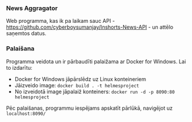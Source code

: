 ### News Aggragator

Web programma, kas ik pa laikam sauc API - https://github.com/cyberboysumanjay/Inshorts-News-API - un attēlo saņemtos datus.


### Palaišana

Programma veidota un ir pārbaudīti palaižama ar Docker for Windows. Lai to izdarītu:

- Docker for Windows jāpārslēdz uz Linux konteineriem
- Jāizveido image: `docker build . -t helmesproject` 
- No izveidotā image jāpalaiž konteiners: `docker run -d -p 8090:80 helmesproject`

Pēc palaišanas, programmu iespējams apskatīt pārlūkā, navigējot uz `localhost:8090/`

